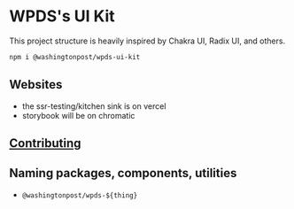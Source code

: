 # WPDS's UI Kit

This project structure is heavily inspired by Chakra UI, Radix UI, and others.

```bash
npm i @washingtonpost/wpds-ui-kit
```

## Websites

- the ssr-testing/kitchen sink is on vercel
- storybook will be on chromatic

## [Contributing](docs/CONTRIBUTING.md)

## Naming packages, components, utilities

- `@washingtonpost/wpds-${thing}`
